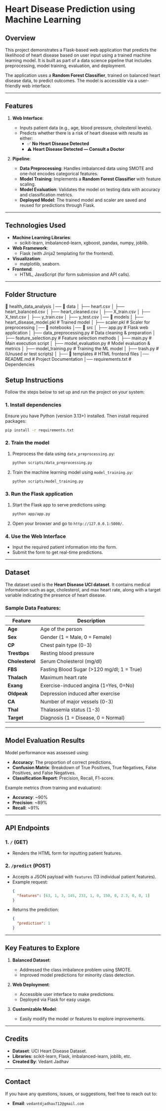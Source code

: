 # **Heart Disease Prediction using Machine Learning**

## **Overview**
This project demonstrates a Flask-based web application that predicts the likelihood of heart disease based on user input using a trained machine learning model. It is built as part of a data science pipeline that includes preprocessing, model training, evaluation, and deployment.

The application uses a **Random Forest Classifier**, trained on balanced heart disease data, to predict outcomes. The model is accessible via a user-friendly web interface.

---

## **Features**
1. **Web Interface**:
   - Inputs patient data (e.g., age, blood pressure, cholesterol levels).
   - Predicts whether there is a risk of heart disease with results as either:
     - ✅ **No Heart Disease Detected**
     - ⚠️ **Heart Disease Detected — Consult a Doctor**

2. **Pipeline**:
   - **Data Preprocessing**: Handles imbalanced data using SMOTE and one-hot encodes categorical features.
   - **Model Training**: Implements a **Random Forest Classifier** with feature scaling.
   - **Model Evaluation**: Validates the model on testing data with accuracy and classification metrics.
   - **Deployed Model**: The trained model and scaler are saved and reused for predictions through Flask.

---

## **Technologies Used**
- **Machine Learning Libraries**: 
  - scikit-learn, imbalanced-learn, xgboost, pandas, numpy, joblib.
- **Web Framework**:
  - Flask (with Jinja2 templating for the frontend).
- **Visualization**:
  - matplotlib, seaborn.
- **Frontend**:
  - HTML, JavaScript (for form submission and API calls).

---

## **Folder Structure**
📁 health_data_analysis
│── 📁 data
│   ├── heart.csv
│   ├── heart_balanced.csv
│   ├── heart_cleaned.csv
│   ├── X_train.csv
│   ├── X_test.csv
│   ├── y_train.csv
│   ├── y_test.csv
│── 📁 models
│   ├── heart_disease_model.pkl  # Trained model
│   ├── scaler.pkl               # Scaler for preprocessing
│── 📁 notebooks
│── 📁 src
│   ├── app.py                   # Flask web application
│   ├── data_preprocessing.py     # Data cleaning & preparation
│   ├── feature_selection.py      # Feature selection methods
│   ├── main.py                   # Main execution script
│   ├── model_evaluation.py       # Model evaluation & metrics
│   ├── model_training.py         # Training the ML model
│   ├── trash.py                  # (Unused or test scripts)
│   ├── 📁 templates              # HTML frontend files
│── README.md                      # Project Documentation
│── requirements.txt               # Dependencies

## **Setup Instructions**

Follow the steps below to set up and run the project on your system:


### **1. Install dependencies**
Ensure you have Python (version 3.13+) installed. Then install required packages:
```bash
pip install -r requirements.txt
```

### **2. Train the model**
1. Preprocess the data using `data_preprocessing.py`:
   ```bash
   python scripts/data_preprocessing.py
   ```
2. Train the machine learning model using `model_training.py`:
   ```bash
   python scripts/model_training.py
   ```

### **3. Run the Flask application**
1. Start the Flask app to serve predictions using:
   ```bash
   python app/app.py
   ```
2. Open your browser and go to `http://127.0.0.1:5000/`.

### **4. Use the Web Interface**
- Input the required patient information into the form.
- Submit the form to get real-time predictions.

---

## **Dataset**
The dataset used is the **Heart Disease UCI dataset**. It contains medical information such as age, cholesterol, and max heart rate, along with a target variable indicating the presence of heart disease.

### Sample Data Features:
| Feature              | Description                                  |
|----------------------|----------------------------------------------|
| **Age**              | Age of the person                           |
| **Sex**              | Gender (1 = Male, 0 = Female)               |
| **CP**               | Chest pain type (0-3)                       |
| **Trestbps**         | Resting blood pressure                      |
| **Cholesterol**      | Serum Cholesterol (mg/dl)                   |
| **FBS**              | Fasting Blood Sugar (>120 mg/dl; 1 = True)  |
| **Thalach**          | Maximum heart rate                          |
| **Exang**            | Exercise-induced angina (1=Yes, 0=No)       |
| **Oldpeak**          | Depression induced after exercise           |
| **CA**               | Number of major vessels (0-3)               |
| **Thal**             | Thalassemia status (1-3)                    |
| **Target**           | Diagnosis (1 = Disease, 0 = Normal)         |

---

## **Model Evaluation Results**

Model performance was assessed using:
- **Accuracy**: The proportion of correct predictions.
- **Confusion Matrix**: Breakdown of True Positives, True Negatives, False Positives, and False Negatives.
- **Classification Report**: Precision, Recall, F1-score.

Example metrics (from training and evaluation):
- **Accuracy**: ~90%
- **Precision**: ~89%
- **Recall**: ~91%

---

## **API Endpoints**

### **1. `/` (GET)**
- Renders the HTML form for inputting patient features.

### **2. `/predict` (POST)**
- Accepts a JSON payload with `features` (13 individual patient features).
- Example request:
  ```json
  {
    "features": [63, 1, 3, 145, 233, 1, 0, 150, 0, 2.3, 0, 0, 1]
  }
  ```
- Returns the prediction:
  ```json
  {
    "prediction": 1
  }
  ```

---

## **Key Features to Explore**
1. **Balanced Dataset**:
   - Addressed the class imbalance problem using SMOTE.
   - Improved model predictions for minority class detection.

2. **Web Deployment**:
   - Accessible user interface to make predictions.
   - Deployed via Flask for easy usage.

3. **Customizable Model**:
   - Easily modify the model or features to explore improvements.

---

## **Credits**
- **Dataset**: UCI Heart Disease Dataset.
- **Libraries**: scikit-learn, Flask, imbalanced-learn, joblib, etc.
- **Created By**: Vedant Jadhav

---

## **Contact**
If you have any questions, issues, or suggestions, feel free to reach out to:
- **Email**: `vedantdjadhav712@gmail.com`
